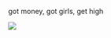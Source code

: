 got money, got girls, get high

![](https://i.pinimg.com/736x/50/1b/cc/501bccf751247097931b55970971b911.jpg)

<!---
N-0X0010010/N-0X0010010 is a ✨ special ✨ repository because its `README.md` (this file) appears on your GitHub profile.
You can click the Preview link to take a look at your changes.
--->
